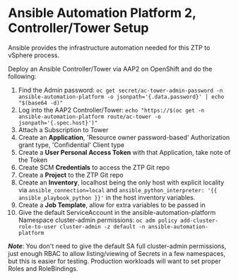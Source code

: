 # Ansible Automation Platform 2, Controller/Tower Setup

Ansible provides the infrastructure automation needed for this ZTP to vSphere process.

Deploy an Ansible Controller/Tower via AAP2 on OpenShift and do the following:

1. Find the Admin password: `oc get secret/ac-tower-admin-password -n ansible-automation-platform -o jsonpath='{.data.password}' | echo "$(base64 -d)"`
2. Log into the AAP2 Controller/Tower: `echo "https://$(oc get -n ansible-automation-platform route/ac-tower -o jsonpath='{.spec.host}')"`
3. Attach a Subscription to Tower
4. Create an **Application**, 'Resource owner password-based' Authorization grant type, 'Confidential' Client type
5. Create a **User Personal Access Token** with that Application, take note of the Token
6. Create SCM **Credentials** to access the ZTP Git repo
7. Create a **Project** to the ZTP Git repo
8. Create an **Inventory**, localhost being the only host with explicit locality via `ansible_connection=local` and  `ansible_python_interpreter: '{{ ansible_playbook_python }}'` in the host inventory variables.
9. Create a **Job Template**, allow for extra variables to be passed in
10. Give the default ServiceAccount in the ansible-automation-platform Namespace cluster-admin permissions: `oc adm policy add-cluster-role-to-user cluster-admin -z default -n ansible-automation-platform`

***Note***: You don't need to give the default SA full cluster-admin permissions, just enough RBAC to allow listing/viewing of Secrets in a few namespaces, but this is easier for testing.  Production workloads will want to set proper Roles and RoleBindings.